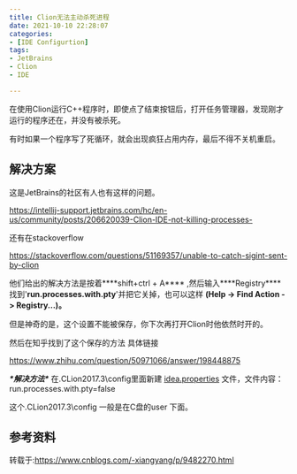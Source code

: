 ```yaml
---
title: Clion无法主动杀死进程
date: 2021-10-10 22:28:07
categories:
- [IDE Configurtion]
tags:
- JetBrains
- Clion
- IDE

---
```



在使用Clion运行C++程序时，即使点了结束按钮后，打开任务管理器，发现刚才运行的程序还在，并没有被杀死。

有时如果一个程序写了死循环，就会出现疯狂占用内存，最后不得不关机重启。

<!-- more -->

## 解决方案

这是JetBrains的社区有人也有这样的问题。

https://intellij-support.jetbrains.com/hc/en-us/community/posts/206620039-Clion-IDE-not-killing-processes-

还有在stackoverflow

https://stackoverflow.com/questions/51169357/unable-to-catch-sigint-sent-by-clion

他们给出的解决方法是按着***\*shift+ctrl + A\**** ,然后输入***\*Registry\**** 找到'**run.processes.with.pty**'并把它关掉，也可以这样 **(Help -> Find Action -> Registry...)。**

 

但是神奇的是，这个设置不能被保存，你下次再打开Clion时他依然时开的。

然后在知乎找到了这个保存的方法 具体链接 

https://www.zhihu.com/question/50971066/answer/198448875

***\*解决方法\****  在.CLion2017.3\config里面新建 [idea.properties](https://link.zhihu.com/?target=http%3A//idea.properties) 文件，文件内容：run.processes.with.pty=false

这个.CLion2017.3\config 一般是在C盘的user 下面。

##  参考资料

转载于:https://www.cnblogs.com/-xiangyang/p/9482270.html